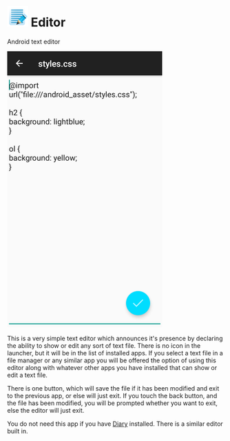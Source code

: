 # ![Logo](src/main/res/drawable-mdpi/ic_launcher.png) Editor
Android text editor

![Editor](https://github.com/billthefarmer/billthefarmer.github.io/raw/master/images/Editor.png)

This is a very simple text editor which announces it's presence by
declaring the ability to show or edit any sort of text file. There is
no icon in the launcher, but it will be in the list of installed
apps. If you select a text file in a file manager or any similar app
you will be offered the option of using this editor along with
whatever other apps you have installed that can show or edit a text
file.

There is one button, which will save the file if it has been modified
and exit to the previous app, or else will just exit. If you touch
the back button, and the file has been modified, you will be prompted
whether you want to exit, else the editor will just exit.

You do not need this app if you have
[Diary](https://github.com/billthefarmer/diary) installed. There is a
similar editor built in.
